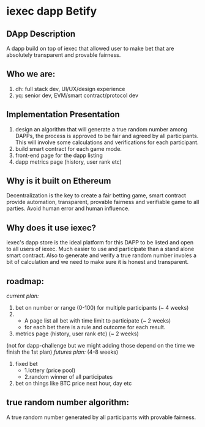# iexec dapp Betify

## DApp Description

A dapp build on top of iexec that allowed user to make bet that are absolutely transparent and provable fairness.

## Who we are:
1. dh: full stack dev, UI/UX/design experience
2. yq: senior dev, EVM/smart contract/protocol dev

## Implementation Presentation

1. design an algorithm that will generate a true random number among DAPPs, the process is approved to be fair and agreed by all participants. This will involve some calculations and verifications for each participant.
2. build smart contract for each game mode.
3. front-end page for the dapp listing
4. dapp metrics page (history, user rank etc)

## Why is it built on Ethereum

Decentralization is the key to create a fair betting game, smart contract provide automation, transparent, provable fairness and verifiable game to all parties. Avoid human error and human influence.

## Why does it use iexec?

iexec's dapp store is the ideal platform for this DAPP to be listed and open to all users of iexec. Much easier to use and participate than a stand alone smart contract. Also to generate and verify a true random number involes a bit of calculation and we need to make sure it is honest and transparent.

## roadmap:
*current plan:*
1. bet on number or range (0-100) for multiple participants (~ 4 weeks)
2. 
     - A page list all bet with time limit to participate (~ 2 weeks)
     - for each bet there is a rule and outcome for each result.
3. metrics page (history, user rank etc) (~ 2 weeks)

(not for dapp-challenge but we might adding those depend on the time we finish the 1st plan)
*futures plan:* (4-8 weeks)
1. fixed bet
     - 1.lottery (price pool)
     - 2.random winner of all participates 
2. bet on things like BTC price next hour, day etc


## true random number algorithm:

A true random number generated by all participants with provable fairness.
